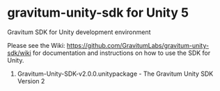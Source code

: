 # gravitum-unity-sdk for Unity 5
Gravitum SDK for Unity development environment

Please see the Wiki: https://github.com/GravitumLabs/gravitum-unity-sdk/wiki for documentation and instructions on how to use the SDK for Unity.

1. Gravitum-Unity-SDK-v2.0.0.unitypackage - The Gravitum Unity SDK Version 2
